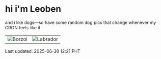 # hi i'm Leoben

and i like dogs—so have some random dog pics that change whenever my CRON feels like it

|  |  |
|--------|----------|
| ![Borzoi](https://random-dog-vercel.vercel.app/api/random-borzoi?v=1751257269) | ![Labrador](https://random-dog-vercel.vercel.app/api/random-labrador?v=1751257269) |

Last updated: 2025-06-30 12:21 PHT
